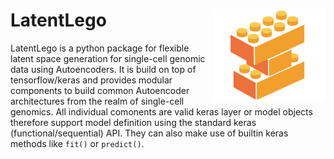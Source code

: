 # LatentLego <img src="docs/assets/images/logo.png" align="right" width="180"/>


LatentLego is a python package for flexible latent space generation for single-cell genomic data using Autoencoders. It is build on top of tensorflow/keras and provides modular components to build common Autoencoder architectures from the realm of single-cell genomics. All individual comonents are valid keras layer or model objects therefore support model definition using the standard keras (functional/sequential) API. They can also make use of builtin keras methods like `fit()` or `predict()`.
